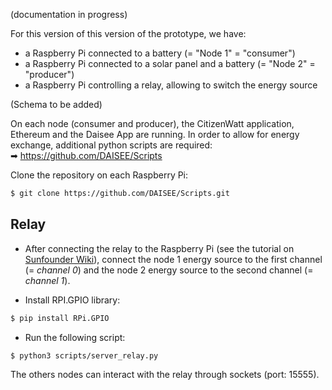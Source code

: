 (documentation in progress)

For this version of this version of the prototype, we have:  
* a Raspberry Pi connected to a battery (= "Node 1" = "consumer")
* a Raspberry Pi connected to a solar panel and a battery (= "Node 2" = "producer")
* a Raspberry Pi controlling a relay, allowing to switch the energy source

(Schema to be added)

On each node (consumer and producer), the CitizenWatt application, Ethereum and the Daisee App are running.
In order to allow for energy exchange, additional python scripts are required:  
➡  https://github.com/DAISEE/Scripts  

Clone the repository on each Raspberry Pi:  
```bash
$ git clone https://github.com/DAISEE/Scripts.git
```

## Relay

* After connecting the relay to the Raspberry Pi (see the tutorial on [Sunfounder Wiki](http://wiki.sunfounder.cc/index.php?title=4-Channel_High_Level_Trigger_Relay)), connect the node 1 energy source to the first channel (= _channel 0_) and the node 2 energy source to the second channel (= _channel 1_).

* Install RPI.GPIO library:  
```bash
$ pip install RPi.GPIO
```

* Run the following script:
 ```bash
$ python3 scripts/server_relay.py
```

The others nodes can interact with the relay through sockets (port: 15555).  